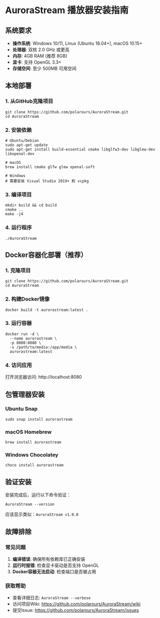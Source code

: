 # AuroraStream 播放器安装指南

## 系统要求

- **操作系统**: Windows 10/11, Linux (Ubuntu 18.04+), macOS 10.15+
- **处理器**: 双核 2.0 GHz 或更高
- **内存**: 4GB RAM (推荐 8GB)
- **显卡**: 支持 OpenGL 3.3+
- **存储空间**: 至少 500MB 可用空间

## 本地部署

### 1. 从GitHub克隆项目
```shell
git clone https://github.com/polarours/AuroraStream.git
cd AuroraStream
```

### 2. 安装依赖
```shell
# Ubuntu/Debian
sudo apt-get update
sudo apt-get install build-essential cmake libglfw3-dev libglew-dev libopenal-dev

# macOS
brew install cmake glfw glew openal-soft

# Windows
# 需要安装 Visual Studio 2019+ 和 vcpkg
```

### 3. 编译项目
```shell
mkdir build && cd build
cmake ..
make -j4
```

### 4. 运行程序
```shell
./AuroraStream
```

## Docker容器化部署（推荐）

### 1. 克隆项目
```shell
git clone https://github.com/polarours/AuroraStream.git
cd AuroraStream
```

### 2. 构建Docker镜像
```shell
docker build -t aurorastream:latest .
```

### 3. 运行容器
```shell
docker run -d \
  --name aurorastream \
  -p 8080:8080 \
  -v /path/to/media:/app/media \
  aurorastream:latest
```

### 4. 访问应用
打开浏览器访问: http://localhost:8080

## 包管理器安装

### Ubuntu Snap
```shell
sudo snap install aurorastream
```

### macOS Homebrew
```shell
brew install aurorastream
```

### Windows Chocolatey
```shell
choco install aurorastream
```

## 验证安装

安装完成后，运行以下命令验证：
```shell
AuroraStream --version
```

应该显示类似：`AuroraStream v1.0.0`

## 故障排除

### 常见问题
1. **编译错误**: 确保所有依赖库已正确安装
2. **运行时报错**: 检查显卡驱动是否支持 OpenGL
3. **Docker容器无法启动**: 检查端口是否被占用

### 获取帮助
- 查看详细日志: `AuroraStream --verbose`
- 访问项目Wiki: https://github.com/polarours/AuroraStream/wiki
- 提交Issue: https://github.com/polarours/AuroraStream/issues